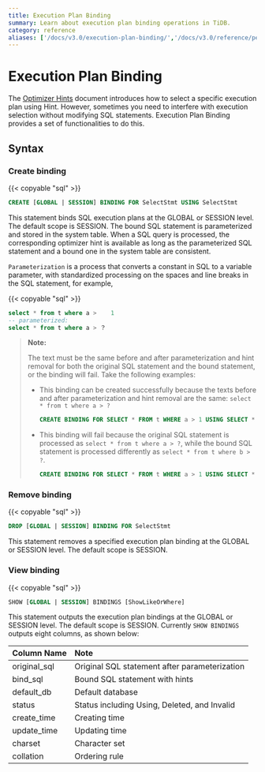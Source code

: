 ```yaml
---
title: Execution Plan Binding
summary: Learn about execution plan binding operations in TiDB.
category: reference
aliases: ['/docs/v3.0/execution-plan-binding/','/docs/v3.0/reference/performance/execution-plan-bind/']
---
```


# Execution Plan Binding

The [Optimizer Hints](/optimizer-hints.md) document introduces how to select a specific execution plan using Hint. However, sometimes you need to interfere with execution selection without modifying SQL statements. Execution Plan Binding provides a set of functionalities to do this.

## Syntax

### Create binding

{{< copyable "sql" >}}

```sql
CREATE [GLOBAL | SESSION] BINDING FOR SelectStmt USING SelectStmt
```

This statement binds SQL execution plans at the GLOBAL or SESSION level. The default scope is SESSION. The bound SQL statement is parameterized and stored in the system table. When a SQL query is processed, the corresponding optimizer hint is available as long as the parameterized SQL statement and a bound one in the system table are consistent.

`Parameterization` is a process that converts a constant in SQL to a variable parameter, with standardized processing on the spaces and line breaks in the SQL statement, for example,

{{< copyable "sql" >}}

```sql
select * from t where a >    1
-- parameterized:
select * from t where a > ？
```

> **Note:**
>
> The text must be the same before and after parameterization and hint removal for both the original SQL statement and the bound statement, or the binding will fail. Take the following examples:
>
> - This binding can be created successfully because the texts before and after parameterization and hint removal are the same: `select * from t where a > ?`
>
>     ```sql
>     CREATE BINDING FOR SELECT * FROM t WHERE a > 1 USING SELECT * FROM t use index  (idx) WHERE a > 2
>     ```
>
> - This binding will fail because the original SQL statement is processed as `select * from t where a > ?`, while the bound SQL statement is processed differently as `select * from t where b > ?`.
>
>     ```sql
>     CREATE BINDING FOR SELECT * FROM t WHERE a > 1 USING SELECT * FROM t use index(idx) WHERE b > 2
>     ```

### Remove binding

{{< copyable "sql" >}}

```sql
DROP [GLOBAL | SESSION] BINDING FOR SelectStmt
```

This statement removes a specified execution plan binding at the GLOBAL or SESSION level. The default scope is SESSION.

### View binding

{{< copyable "sql" >}}

```sql
SHOW [GLOBAL | SESSION] BINDINGS [ShowLikeOrWhere]
```

This statement outputs the execution plan bindings at the GLOBAL or SESSION level. The default scope is SESSION. Currently `SHOW BINDINGS` outputs eight columns, as shown below:

| Column Name | Note  |
| :-------- | :------------- |
| original_sql  |  Original SQL statement after parameterization |
| bind_sql | Bound SQL statement with hints |
| default_db | Default database |
| status | Status including Using, Deleted, and Invalid |
| create_time | Creating time |
| update_time | Updating time |
| charset | Character set |
| collation | Ordering rule |
